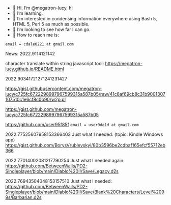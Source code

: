 - 🌱 Hi, I’m @megatron-lucy, hi
- 🌱 I’m learning.
- 🌱 I’m interested in condensing information everywhere using Bash 5, HTML 5, Perl 5 as much as possible.
- 🌱 I’m looking to see how far I can go.
- 💞️ How to reach me is:

`email = cdale0221 at gmail.com`

News:
2022.9114121142

character translate within string javascript tool: https://megatron-lucy.github.io/README.html

2022.90341721271241231427

https://gist.githubusercontent.com/megatron-lucy/c725fc6722298997967599315a587b05/raw/41c8af69cb8c31b9001307107510c1e6cf8c0b90/w2p.pl

https://gist.github.com/megatron-lucy/c725fc6722298997967599315a587b05

https://github.com/user95f85f `email = user9de1d at gmail.com`

2022.77525607958153366403
Just what I needed: (topic: Kindle Windows app) https://gist.github.com/BorysVrublevskyi/80b3596be2cdbaf165efcf55712eb366

2022.77014002081217790254
Just what I needed again:
https://github.com/BetweenWalls/PD2-Singleplayer/blob/main/Diablo%20II/Save/Legacy.d2s


2022.76943504048153157510
Just what I needed:
https://github.com/BetweenWalls/PD2-Singleplayer/blob/main/Diablo%20II/Save/Blank%20Characters/Level%2099s/Barbarian.d2s
